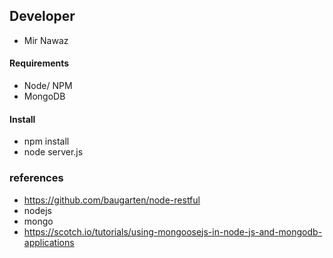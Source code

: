 ## Developer
* Mir Nawaz

#### Requirements
* Node/ NPM
* MongoDB

#### Install
* npm install
* node server.js

### references 
* https://github.com/baugarten/node-restful
* nodejs
* mongo
* https://scotch.io/tutorials/using-mongoosejs-in-node-js-and-mongodb-applications